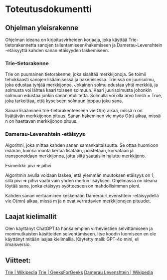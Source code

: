 # Toteutusdokumentti

## Ohjelman yleisrakenne

Ohjelman ideana on kirjoitusvirheiden korjaaja, joka käyttää Trie-tietorakennetta sanojen tallentamiseen/hakemiseen ja Damerau-Levenshtein -etäisyyttä kahden sanan etäisyyden laskemiseen.

### Trie-tietorakenne

Trie on puumainen tietorakenne, joka sisältää merkkijonoja. Se toimii tehokkaasti sanojen lisäämisessä ja hakemisessa. Trie:ssä on juurisolmu, joka edustaa tyhjää merkkijonoa. Jokainen solmu edustaa yhtä merkkiä, ja solmusta voi lähteä kaari toiseen solmuun. Kaari juurisolmusta johonkin solmuun edustaa jonkin sanan etuliitettä. Solmulla voi olla arvo finish = True, joka tarkoittaa, että kyseiseen solmuun loppuu joku sana.

Sanan lisääminen trie-tietorakenteeseen vie O(n) aikaa, missä n on lisättävän merkkijonon pituus. Sanan hakeminen vie myös O(n) aikaa, missä n on haettavan merkkijonon pituus.

### Damerau-Levenshtein -etäisyys

Algoritmi, joka mittaa kahden sanan samankaltaisuutta. Se ottaa huomioon määrän, kuinka monta kertaa lisätään, poistetaan, korvataan ja transponoidaan merkkijonoa, jotta siitä saataisiin haluttu merkkijono.

Esimerkki: pivi => pihvi

Algoritmin avulla voidaan laskea, että ylemmän muutoksen etäisyys on 1, sillä pivi => pihvi vaatii vain yhden merkin lisäyksen. Ohjelmassa on ideana löytää sana, jonka etäisyys syötteeseen on mahdollisimman pieni.

Kahden sanan vertaaminen keskenään Damerau-Levenshtein -etäisyydellä vie O(mn) aikaa, missä m ja n ovat verrattavien merkkijonojen pituudet.

## Laajat kielimallit

Olen käyttänyt ChatGPT:tä hankalempien virheviestien selvittämiseen ja monimutkaisten käsitteiden selventämiseen. Itse koodin luomiseen en ole käyttänyt mitään laajaa kielimallia. Käytetty malli: GPT-4o mini, eli ilmaisversio.

## Viitteet:

[Trie | Wikipedia](https://en.wikipedia.org/wiki/Trie)
[Trie | GeeksForGeeks](https://www.geeksforgeeks.org/trie-insert-and-search/)
[Damerau Levenshtein | Wikipedia](https://en.wikipedia.org/wiki/Damerau%E2%80%93Levenshtein_distance)
